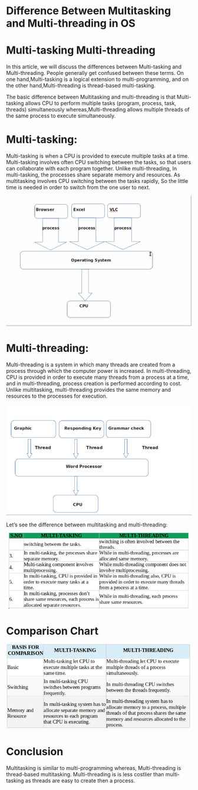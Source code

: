 # Difference Between Multitasking and Multi-threading in OS



# Multi-tasking   Multi-threading

In this article, we will discuss the differences between Multi-tasking and Multi-threading. People generally get confused between these terms. On one hand,Multi-tasking is a logical extension to multi-programming, and on the other hand,Multi-threading is thread-based multi-tasking.

The basic difference between Multitasking and multi-threading is that Multi-tasking allows CPU to perform multiple tasks (program, process, task, threads) simultaneously whereas,Multi-threading allows multiple threads of the same process to execute simultaneously.

# Multi-tasking:

Multi-tasking is when a CPU is provided to execute multiple tasks at a time. Multi-tasking involves often CPU switching between the tasks, so that users can collaborate with each program together. Unlike multi-threading, In multi-tasking, the processes share separate memory and resources. As multitasking involves CPU switching between the tasks rapidly, So the little time is needed in order to switch from the one user to next.

![Multi-tasking](https://raw.githubusercontent.com/AnumEssani/Assignment_3/master/images/screen.png)


# Multi-threading:

Multi-threading is a system in which many threads are created from a process through which the computer power is increased. In multi-threading, CPU is provided in order to execute many threads from a process at a time, and in multi-threading, process creation is performed according to cost. Unlike multitasking, multi-threading provides the same memory and resources to the processes for execution.


![Multi-threading](/images/screen1.png)

Let’s see the difference between multitasking and multi-threading:

![Multi-threading vs Multi-tasking table](/images/screen3.png)

# Comparison Chart

![comparison chart](/images/screen4.png)

# Conclusion

Multitasking is similar to multi-programming whereas, Multi-threading is thread-based multitasking. Multi-threading is is less costlier than multi-tasking as threads are easy to create then a process.